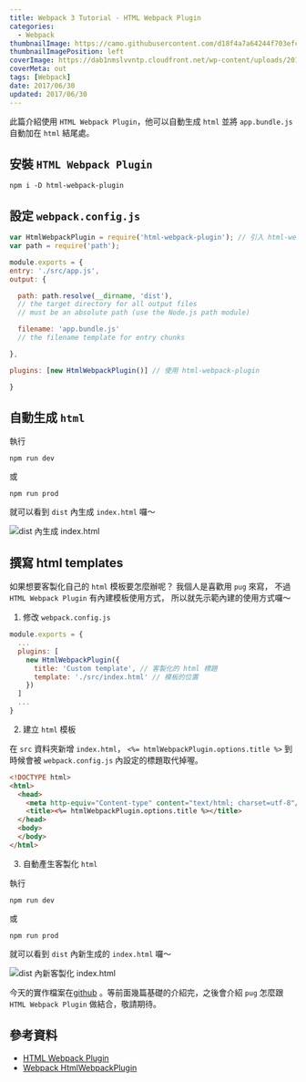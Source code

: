 ```yaml
---
title: Webpack 3 Tutorial - HTML Webpack Plugin
categories:
  - Webpack
thumbnailImage: https://camo.githubusercontent.com/d18f4a7a64244f703efcb322bf298dcb4ca38856/68747470733a2f2f7765627061636b2e6a732e6f72672f6173736574732f69636f6e2d7371756172652d6269672e737667
thumbnailImagePosition: left
coverImage: https://dab1nmslvvntp.cloudfront.net/wp-content/uploads/2017/01/1484692838webpack-dependency-tree.png
coverMeta: out
tags: [Webpack]
date: 2017/06/30
updated: 2017/06/30
---
```


此篇介紹使用 `HTML Webpack Plugin`，他可以自動生成 `html` 並將 `app.bundle.js` 自動加在 `html` 結尾處。
<!--more-->

## 安裝 `HTML Webpack Plugin`

```npm
npm i -D html-webpack-plugin
```

## 設定 `webpack.config.js`

```js
var HtmlWebpackPlugin = require('html-webpack-plugin'); // 引入 html-webpack-plugin
var path = require('path');

module.exports = {
entry: './src/app.js',
output: {

  path: path.resolve(__dirname, 'dist'),
  // the target directory for all output files
  // must be an absolute path (use the Node.js path module)

  filename: 'app.bundle.js'
  // the filename template for entry chunks

},

plugins: [new HtmlWebpackPlugin()] // 使用 html-webpack-plugin

}
```

## 自動生成 `html`

執行

```npm
npm run dev
```

或

```npm
npm run prod
```

就可以看到 `dist` 內生成 `index.html` 囉～

![dist 內生成 index.html](http://i965.photobucket.com/albums/ae138/anny09117011/Blog/2017-06-30_1615.png "dist/index.html")

## 撰寫 html templates

如果想要客製化自己的 `html` 模板要怎麼辦呢？
我個人是喜歡用 `pug` 來寫，
不過 `HTML Webpack Plugin` 有內建模板使用方式，
所以就先示範內建的使用方式囉～

1. 修改 `webpack.config.js`

```js
module.exports = {
  ...
  plugins: [
    new HtmlWebpackPlugin({
      title: 'Custom template', // 客製化的 html 標題
      template: './src/index.html' // 模板的位置
    })
  ]
  ...
}
```

2. 建立 `html` 模板

在 `src` 資料夾新增 `index.html`，
`<%= htmlWebpackPlugin.options.title %>` 到時候會被 `webpack.config.js` 內設定的標題取代掉喔。

```html
<!DOCTYPE html>
<html>
  <head>
    <meta http-equiv="Content-type" content="text/html; charset=utf-8"/>
    <title><%= htmlWebpackPlugin.options.title %></title>
  </head>
  <body>
  </body>
</html>
```

3. 自動產生客製化 `html`

執行

```npm
npm run dev
```

或

```npm
npm run prod
```

就可以看到 `dist` 內新生成的 `index.html` 囉～

![dist 內新客製化 index.html](http://i965.photobucket.com/albums/ae138/anny09117011/Blog/2017-06-30_1655.png "dist/index.html")

今天的實作檔案在[github](https://github.com/Annilla/webpack_practice/tree/v1.1.0) 。等前面幾篇基礎的介紹完，之後會介紹 `pug` 怎麼跟 `HTML Webpack Plugin` 做結合，敬請期待。

## 參考資料

* [HTML Webpack Plugin](https://github.com/jantimon/html-webpack-plugin)
* [Webpack HtmlWebpackPlugin](https://webpack.js.org/plugins/html-webpack-plugin/)
